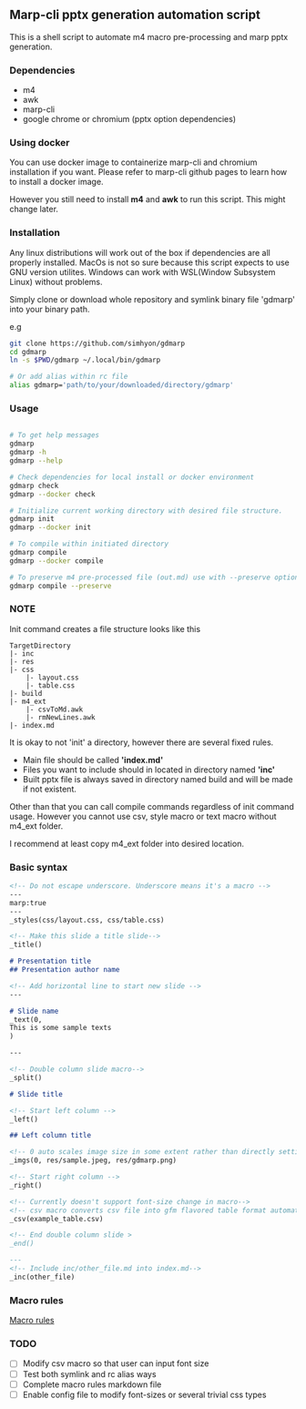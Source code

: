 ## Marp-cli pptx generation automation script

This is a shell script to automate m4 macro pre-processing and marp pptx generation.

### Dependencies

- m4 
- awk
- marp-cli
- google chrome or chromium (pptx option dependencies)

### Using docker

You can use docker image to containerize marp-cli and chromium installation if you want. Please refer to marp-cli github pages to learn how to install a docker image.

However you still need to install **m4** and **awk** to run this script. This might change later.

### Installation

Any linux distributions will work out of the box if dependencies are all properly installed. MacOs is not so sure because this script expects to use GNU version utilites. Windows can work with WSL(Window Subsystem Linux) without problems.

Simply clone or download whole repository and symlink binary file 'gdmarp' into your binary path.

e.g

```bash
git clone https://github.com/simhyon/gdmarp
cd gdmarp
ln -s $PWD/gdmarp ~/.local/bin/gdmarp

# Or add alias within rc file
alias gdmarp='path/to/your/downloaded/directory/gdmarp'
```

### Usage

```bash

# To get help messages
gdmarp
gdmarp -h
gdmarp --help

# Check dependencies for local install or docker environment
gdmarp check
gdmarp --docker check

# Initialize current working directory with desired file structure.
gdmarp init
gdmarp --docker init

# To compile within initiated directory
gdmarp compile
gdmarp --docker compile

# To preserve m4 pre-processed file (out.md) use with --preserve option or -p in short
gdmarp compile --preserve

```

### NOTE

Init command creates a file structure looks like this

```
TargetDirectory
|- inc
|- res
|- css
    |- layout.css
    |- table.css
|- build
|- m4_ext
    |- csvToMd.awk
    |- rmNewLines.awk
|- index.md
```

It is okay to not 'init' a directory, however there are several fixed rules.

- Main file should be called **'index.md'**
- Files you want to include should in located in directory named **'inc'**
- Built pptx file is always saved in directory named build and will be made if not existent.

Other than that you can call compile commands regardless of init command usage. However you cannot use csv, style macro or text macro without m4\_ext folder. 

I recommend at least copy m4\_ext folder into desired location.

### Basic syntax

```markdown
<!-- Do not escape underscore. Underscore means it's a macro -->
---
marp:true
---
_styles(css/layout.css, css/table.css)

<!-- Make this slide a title slide-->
_title()

# Presentation title
## Presentation author name

<!-- Add horizontal line to start new slide -->
---

# Slide name
_text(0, 
This is some sample texts
)

---

<!-- Double column slide macro-->
_split()

# Slide title

<!-- Start left column -->
_left()

## Left column title

<!-- 0 auto scales image size in some extent rather than directly setting width pixel-->
_imgs(0, res/sample.jpeg, res/gdmarp.png)

<!-- Start right column -->
_right()

<!-- Currently doesn't support font-size change in macro-->
<!-- csv macro converts csv file into gfm flavored table format automatically -->
_csv(example_table.csv)

<!-- End double column slide >
_end()

---
<!-- Include inc/other_file.md into index.md-->
_inc(other_file)
```

### Macro rules

[Macro rules](macro.md)

### TODO

* [ ] Modify csv macro so that user can input font size
* [ ] Test both symlink and rc alias ways
* [ ] Complete macro rules markdown file
* [ ] Enable config file to modify font-sizes or several trivial css types
